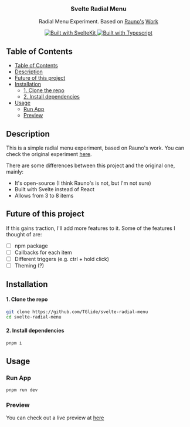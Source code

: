 <p align="center">
  <h3 align="center">Svelte Radial Menu</h3>
  <p align="center">
    Radial Menu Experiment. Based on <a href="https://twitter.com/raunofreiberg" target="_blank" rel="noreferrer">Rauno's</a
		>
		<a href="https://rauno.me/craft/radial-menu" target="_blank" rel="noreferrer">Work</a>
  </p>
  
 <p align="center">
    <a href="https://kit.svelte.dev/">
      <img src="https://img.shields.io/badge/frontend-sveltekit-%23FF3E00?style=for-the-badge&logo=svelte" alt="Built with SvelteKit">
    </a>
    <a href="https://www.typescriptlang.org/">
      <img src="https://img.shields.io/badge/types-typescript-%23007ACC?style=for-the-badge&logo=typescript" alt="Built with Typescript">
    </a>
  </p>
</p>

<!-- TABLE OF CONTENTS -->

## Table of Contents

- [Table of Contents](#table-of-contents)
- [Description](#description)
- [Future of this project](#future-of-this-project)
- [Installation](#installation)
    - [1. Clone the repo](#1-clone-the-repo)
    - [2. Install dependencies](#2-install-dependencies)
- [Usage](#usage)
  - [Run App](#run-app)
  - [Preview](#preview)

<!-- ABOUT THE PROJECT -->

## Description

This is a simple radial menu experiment, based on Rauno's work. You can check the original experiment [here](https://rauno.me/craft/radial-menu).

There are some differences between this project and the original one, mainly:

- It's open-source (I think Rauno's is not, but I'm not sure)
- Built with Svelte instead of React
- Allows from 3 to 8 items

## Future of this project

If this gains traction, I'll add more features to it. Some of the features I thought of are:

- [ ] npm package
- [ ] Callbacks for each item
- [ ] Different triggers (e.g. ctrl + hold click)
- [ ] Theming (?)

## Installation

#### 1. Clone the repo

```sh
git clone https://github.com/TGlide/svelte-radial-menu
cd svelte-radial-menu
```

#### 2. Install dependencies

```sh
pnpm i
```

## Usage

### Run App

```sh
pnpm run dev
```

### Preview

You can check out a live preview at [here](svelte-radial-menu.thomasglopes.com)
